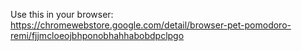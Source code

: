 Use this in your browser: 
https://chromewebstore.google.com/detail/browser-pet-pomodoro-remi/fjjmcloeojbhponobhahhabobdpclpgo 
